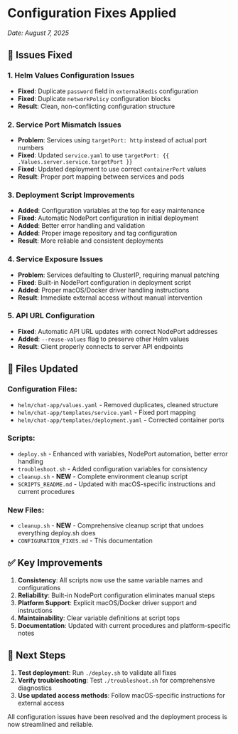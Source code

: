 # Configuration Fixes Applied
*Date: August 7, 2025*

## 🔧 Issues Fixed

### 1. **Helm Values Configuration Issues**
- **Fixed**: Duplicate `password` field in `externalRedis` configuration
- **Fixed**: Duplicate `networkPolicy` configuration blocks
- **Result**: Clean, non-conflicting configuration structure

### 2. **Service Port Mismatch Issues**
- **Problem**: Services using `targetPort: http` instead of actual port numbers
- **Fixed**: Updated `service.yaml` to use `targetPort: {{ .Values.server.service.targetPort }}`
- **Fixed**: Updated deployment to use correct `containerPort` values
- **Result**: Proper port mapping between services and pods

### 3. **Deployment Script Improvements**
- **Added**: Configuration variables at the top for easy maintenance
- **Fixed**: Automatic NodePort configuration in initial deployment
- **Added**: Better error handling and validation
- **Added**: Proper image repository and tag configuration
- **Result**: More reliable and consistent deployments

### 4. **Service Exposure Issues**
- **Problem**: Services defaulting to ClusterIP, requiring manual patching
- **Fixed**: Built-in NodePort configuration in deployment script
- **Added**: Proper macOS/Docker driver handling instructions
- **Result**: Immediate external access without manual intervention

### 5. **API URL Configuration**
- **Fixed**: Automatic API URL updates with correct NodePort addresses
- **Added**: `--reuse-values` flag to preserve other Helm values
- **Result**: Client properly connects to server API endpoints

## 📁 Files Updated

### Configuration Files:
- `helm/chat-app/values.yaml` - Removed duplicates, cleaned structure
- `helm/chat-app/templates/service.yaml` - Fixed port mapping
- `helm/chat-app/templates/deployment.yaml` - Corrected container ports

### Scripts:
- `deploy.sh` - Enhanced with variables, NodePort automation, better error handling
- `troubleshoot.sh` - Added configuration variables for consistency
- `cleanup.sh` - **NEW** - Complete environment cleanup script
- `SCRIPTS_README.md` - Updated with macOS-specific instructions and current procedures

### New Files:
- `cleanup.sh` - **NEW** - Comprehensive cleanup script that undoes everything deploy.sh does
- `CONFIGURATION_FIXES.md` - This documentation

## ✅ Key Improvements

1. **Consistency**: All scripts now use the same variable names and configurations
2. **Reliability**: Built-in NodePort configuration eliminates manual steps
3. **Platform Support**: Explicit macOS/Docker driver support and instructions
4. **Maintainability**: Clear variable definitions at script tops
5. **Documentation**: Updated with current procedures and platform-specific notes

## 🚀 Next Steps

1. **Test deployment**: Run `./deploy.sh` to validate all fixes
2. **Verify troubleshooting**: Test `./troubleshoot.sh` for comprehensive diagnostics
3. **Use updated access methods**: Follow macOS-specific instructions for external access

All configuration issues have been resolved and the deployment process is now streamlined and reliable.
